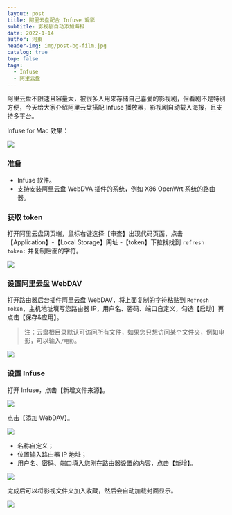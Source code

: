 ```yaml
---
layout: post
title: 阿里云盘配合 Infuse 观影
subtitle: 影视剧自动添加海报
date: 2022-1-14
author: 河東
header-img: img/post-bg-film.jpg
catalog: true
top: false
tags:
  - Infuse
  - 阿里云盘
---
```


阿里云盘不限速且容量大，被很多人用来存储自己喜爱的影视剧，但看剧不是特别方便，今天给大家介绍阿里云盘搭配 Infuse 播放器，影视剧自动载入海报，且支持多平台。

Infuse for Mac 效果：

![](https://i.imgur.com/7P8M6CX.png)

### 准备

- Infuse 软件。
- 支持安装阿里云盘 WebDVA 插件的系统，例如 X86 OpenWrt 系统的路由器。

### 获取 token

打开阿里云盘网页端，鼠标右键选择【审查】出现代码页面，点击【Application】-【Local Storage】网址 -【token】下拉找找到 `refresh token:` 并复制后面的字符。

![](https://i.imgur.com/RMq12OF.png)

### 设置阿里云盘 WebDAV

打开路由器后台插件阿里云盘 WebDAV，将上面复制的字符粘贴到 `Refresh Token`，主机地址填写您路由器 IP，用户名、密码、端口自定义，勾选【启动】再点击【保存&应用】。

> 注：云盘根目录默认可访问所有文件，如果您只想访问某个文件夹，例如电影，可以输入`/电影`。

![](https://i.imgur.com/YX1UkuP.png)

### 设置 Infuse

打开 Infuse，点击【新增文件来源】。

![](https://i.imgur.com/fHj7O4J.png)

点击【添加 WebDAV】。

![](https://i.imgur.com/RmipUGe.png)

- 名称自定义；
- 位置输入路由器 IP 地址；
- 用户名、密码、端口填入您刚在路由器设置的内容，点击【新增】。

![](https://i.imgur.com/PoHPdCl.png)

完成后可以将影视文件夹加入收藏，然后会自动加载封面显示。

![](https://i.imgur.com/s3w5ObM.png)

